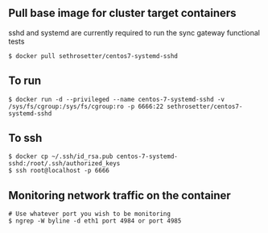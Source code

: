 ## Pull base image for cluster target containers

sshd and systemd are currently required to run the sync gateway functional tests

```
$ docker pull sethrosetter/centos7-systemd-sshd
```

## To run
```
$ docker run -d --privileged --name centos-7-systemd-sshd -v /sys/fs/cgroup:/sys/fs/cgroup:ro -p 6666:22 sethrosetter/centos7-systemd-sshd
```

## To ssh
```
$ docker cp ~/.ssh/id_rsa.pub centos-7-systemd-sshd:/root/.ssh/authorized_keys
$ ssh root@localhost -p 6666
```

## Monitoring network traffic on the container
```
# Use whatever port you wish to be monitoring
$ ngrep -W byline -d eth1 port 4984 or port 4985
```
